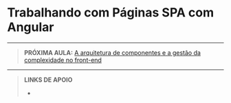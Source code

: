 # Trabalhando com Páginas SPA com Angular





---

> **PRÓXIMA AULA:** [A arquitetura de componentes e a gestão da complexidade no front-end](../03-arquitetura-de-componentes-e-gestao-complexidade-no-frontend)

---

> **LINKS DE APOIO**
>
> - []()
